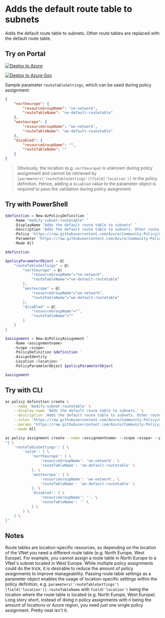 # Adds the default route table to subnets

Adds the default route table to subnets. Other route tables are replaced with the default route table.

## Try on Portal

[![Deploy to Azure](http://azuredeploy.net/deploybutton.png)](https://portal.azure.com/#blade/Microsoft_Azure_Policy/CreatePolicyDefinitionBlade/uri/https%3A%2F%2Fraw.githubusercontent.com%2FAzure%2FCommunity-Policy%2Fmaster%2FPolicies%2FNetwork%2Fmodify-subnet-routetable%2Fazurepolicy.json)

[![Deploy to Azure Gov](https://docs.microsoft.com/azure/governance/policy/media/deploy/deployGovbutton.png)](https://portal.azure.us/?#blade/Microsoft_Azure_Policy/CreatePolicyDefinitionBlade/uri/https%3A%2F%2Fraw.githubusercontent.com%2FAzure%2FCommunity-Policy%2Fmaster%2FPolicies%2FNetwork%2Fmodify-subnet-routetable%2Fazurepolicy.json)

Sample parameter ```routeTableSettings```, which can be used during policy assignment:
```json
{
    "northeurope": {
        "resourceGroupName": "ne-network",
        "routeTableName": "ne-default-routetable"
    },
    "westeurope": {
        "resourceGroupName": "we-network",
        "routeTableName": "we-default-routetable"
    },
    "disabled": {
        "resourceGroupName": "",
        "routeTableName": ""
    }
}
```

> Obviously, the location (e.g. ```northeurope```) is unknown during policy assignment and cannot be retrieved by ```[parameters('routeTableSettings')[field('location')]``` in the policy definition. Hence, adding a ```disabled``` value to the parameter object is required to pass the validation during policy assignment.

## Try with PowerShell

```powershell
$definition = New-AzPolicyDefinition `
    -Name "modify-subnet-routetable" `
    -DisplayName "Adds the default route table to subnets" `
    -Description "Adds the default route table to subnets. Other route tables are replaced with the default route table." `
    -Policy 'https://raw.githubusercontent.com/Azure/Community-Policy/master/Policies/Network/modify-subnet-routetable/azurepolicy.rules.json' `
    -Parameter 'https://raw.githubusercontent.com/Azure/Community-Policy/master/Policies/Network/modify-subnet-routetable/azurepolicy.parameters.json' `
    -Mode All

$definition

$policyParameterObject = @{
    "routeTableSettings" = @{
        "northeurope" = @{
            "resourceGroupName"="ne-network",
            "routeTableName"="ne-default-routetable"
        }; 
        "westeurope" = @{
            "resourceGroupName"="we-network",
            "routeTableName"="we-default-routetable"
        }; 
        "disabled" = @{
            "resourceGroupName"="",
            "routeTableName"=""
        }
    }
}

$assignment = New-AzPolicyAssignment `
    -Name <assignmentname> ` 
    -Scope <scope> `  
    -PolicyDefinition $definition `
    -AssignIdentity `
    -Location <location> `
    -PolicyParameterObject $policyParameterObject

$assignment
```

## Try with CLI

```sh
az policy definition create \
    --name 'modify-subnet-routetable' \
    --display-name 'Adds the default route table to subnets.' \
    --description 'Adds the default route table to subnets. Other route tables are replaced with the default route table.' \
    --rules 'https://raw.githubusercontent.com/Azure/Community-Policy/master/Policies/Network/modify-subnet-routetable/azurepolicy.rules.json' \
    --params 'https://raw.githubusercontent.com/Azure/Community-Policy/master/Policies/Network/modify-subnet-routetable/azurepolicy.parameters.json' \
    --mode All

az policy assignment create --name <assignmentname> --scope <scope> --policy 'modify-subnet-routetable' --assign-identity --location <location> --params \
"{ \
    'routeTableSettings': { \
        'value': { \
            'northeurope': { \
                'resourceGroupName': 'ne-network', \
                'routeTableName': 'ne-default-routetable' \
            }, \
            'westeurope': { \
                'resourceGroupName': 'we-network', \
                'routeTableName': 'we-default-routetable' \
            }, \
            'disabled': { \
                'resourceGroupName': '', \
                'routeTableName': '' \
            } \
        } \
    } \
}"
```

## Notes
Route tables are location-specific resources, so depending on the location of the VNet you need a different route table (e.g. North Europe, West Europe). For example, you cannot assign a route table in North Europe to a VNet's subnet located in West Europe. While multiple policy assignments could do the trick, it is desirable to reduce the amount of policy assignments to improve manageability. Passing route table settings as a parameter object enables the usage of location-specific settings within the policy definition, e.g. ```parameters('routeTableSettings')[field('location')].routeTableName``` with ```field('location')``` being the location where the route table is located (e.g. North Europe, West Europe). Long story short, instead of doing _n_ policy assignments with _n_ being the amount of locations or Azure region, you need just one single policy assignment. Pretty neat isn't it.